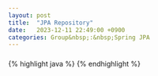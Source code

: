 ```yaml
---
layout: post
title:  "JPA Repository"
date:   2023-12-11 22:49:00 +0900
categories: Group&nbsp;:&nbsp;Spring JPA
---
```


### 

{% highlight java %}
{% endhighlight %}